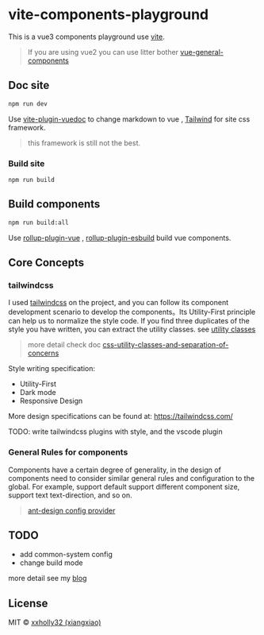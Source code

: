 # vite-components-playground

This is a vue3 components playground use [vite](https://github.com/vitejs/vite).

> If you are using vue2 you can use litter bother [vue-general-components](https://xxholly32.github.io/vue-general-components/)

## Doc site

```bash
npm run dev
```

Use [vite-plugin-vuedoc](https://github.com/JasKang/vite-plugin-vuedoc) to change markdown to vue , [Tailwind](https://tailwindcss.com/) for site css framework.

> this framework is still not the best.

### Build site

```
npm run build
```

## Build components

```bash
npm run build:all
```

Use [rollup-plugin-vue](https://github.com/vuejs/rollup-plugin-vue) , [rollup-plugin-esbuild](https://github.com/egoist/rollup-plugin-esbuild) build vue components.

## Core Concepts

### tailwindcss

I used [tailwindcss](https://tailwindcss.com/) on the project, and you can follow its component development scenario to develop the components。Its Utility-First principle can help us to normalize the style code. If you find three duplicates of the style you have written, you can extract the utility classes. see [utility classes](https://github.com/xxholly32/vite-components-playground/blob/master/packages/theme/src/utilities.css)

> more detail check doc [css-utility-classes-and-separation-of-concerns](https://adamwathan.me/css-utility-classes-and-separation-of-concerns/)

Style writing specification:

- Utility-First
- Dark mode
- Responsive Design

More design specifications can be found at: <https://tailwindcss.com/>

TODO: write tailwindcss plugins with style, and the vscode plugin

### General Rules for components

Components have a certain degree of generality, in the design of components need to consider similar general rules and configuration to the global. For example, support default support different component size, support text text-direction, and so on.

> [ant-design config provider](https://ant.design/components/config-provider-cn/#API)

## TODO

- add common-system config
- change build mode

more detail see my [blog](https://xxholly32.github.io/Blog/2020/vite-components-playground.html)

## License

MIT &copy; [xxholly32 (xiangxiao)](https://github.com/xxholly32)
